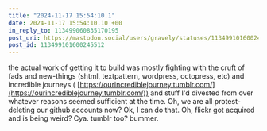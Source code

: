 ```yaml
---
title: "2024-11-17 15:54:10.1"
date: 2024-11-17 15:54:10.10 +00
in_reply_to: 113499060835170195
post_uri: https://mastodon.social/users/gravely/statuses/113499101600245512
post_id: 113499101600245512
---
```

the actual work of getting it to build was mostly fighting with the cruft of fads and new-things (shtml, textpattern, wordpress, octopress, etc) and incredible journeys ( [https://ourincrediblejourney.tumblr.com/](https://ourincrediblejourney.tumblr.com/)) and stuff I'd divested from over whatever reasons seemed sufficient at the time. Oh, we are all protest-deleting our github accounts now? Ok, I can do that. Oh, flickr got acquired and is being weird? Cya. tumblr too? bummer.


